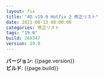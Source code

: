 ```yaml
---
layout: fix
title: "4D v19.0 Hotfix 2 修正リスト"
date: 2021-08-13 08:00:00
categories: 修正リスト
tags: "19.0"
build: 269347
version: 19.0
---
```


**バージョン**: {{page.version}}  
**ビルド**: {{page.build}} 

